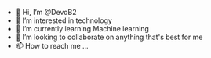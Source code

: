 - 👋 Hi, I’m @DevoB2
- 👀 I’m interested in technology 
- 🌱 I’m currently learning Machine learning 
- 💞️ I’m looking to collaborate on anything that's best for me
- 📫 How to reach me ...

<!---
DevoB2/DevoB2 is a ✨ special ✨ repository because its `README.md` (this file) appears on your GitHub profile.
You can click the Preview link to take a look at your changes.
--->
